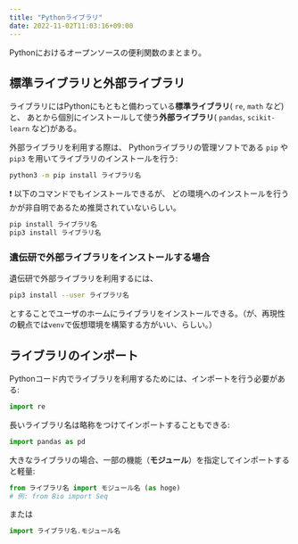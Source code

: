 ```yaml
---
title: "Pythonライブラリ"
date: 2022-11-02T11:03:16+09:00
---
```


Pythonにおけるオープンソースの便利関数のまとまり。


## 標準ライブラリと外部ライブラリ

ライブラリにはPythonにもともと備わっている**標準ライブラリ**( `re`, `math` など)と、
あとから個別にインストールして使う**外部ライブラリ**( `pandas`, `scikit-learn` など)がある。

外部ライブラリを利用する際は、
Pythonライブラリの管理ソフトである `pip` や `pip3` を用いてライブラリのインストールを行う:

```sh
python3 -m pip install ライブラリ名
```

:exclamation: 以下のコマンドでもインストールできるが、
どの環境へのインストールを行うかが非自明であるため推奨されていないらしい。

```sh
pip install ライブラリ名
pip3 install ライブラリ名
```

### 遺伝研で外部ライブラリをインストールする場合

遺伝研で外部ライブラリを利用するには、

```sh
pip3 install --user ライブラリ名
```

とすることでユーザのホームにライブラリをインストールできる。（が、再現性の観点では`venv`で仮想環境を構築する方がいい、らしい。）


## ライブラリのインポート

Pythonコード内でライブラリを利用するためには、インポートを行う必要がある:

```python
import re
```

長いライブラリ名は略称をつけてインポートすることもできる:

```python
import pandas as pd
```

大きなライブラリの場合、一部の機能（**モジュール**）を指定してインポートすると軽量:

```python
from ライブラリ名 import モジュール名 (as hoge)
# 例: from Bio import Seq
```

または

```python
import ライブラリ名.モジュール名
```
